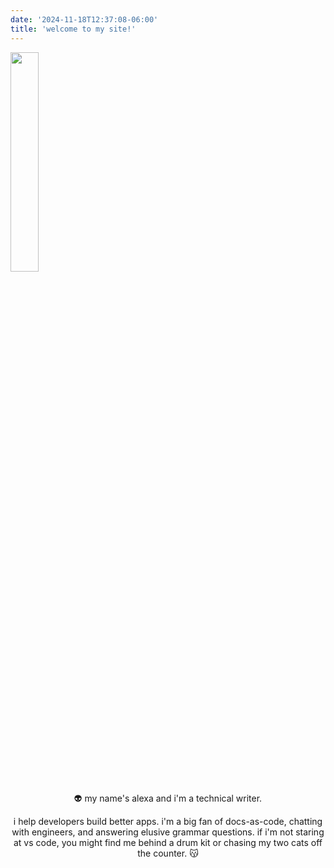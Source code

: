 ```yaml
---
date: '2024-11-18T12:37:08-06:00'
title: 'welcome to my site!'
---
```


<img src="/image/pfp.png" width="30%" height="auto" />

<center>

:alien: my name's alexa and i'm a technical writer. 

i help developers build better apps. i'm a big fan of docs-as-code, chatting with engineers, and answering elusive grammar questions.  if i'm not staring at vs code, you might find me behind a drum kit or chasing my two cats off the counter. :kissing_cat: 

</center>